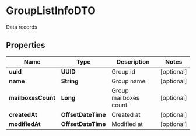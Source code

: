 

# GroupListInfoDTO

Data records

## Properties

| Name | Type | Description | Notes |
|------------ | ------------- | ------------- | -------------|
|**uuid** | **UUID** | Group id |  [optional] |
|**name** | **String** | Group name |  [optional] |
|**mailboxesCount** | **Long** | Group mailboxes count |  [optional] |
|**createdAt** | **OffsetDateTime** | Created at |  [optional] |
|**modifiedAt** | **OffsetDateTime** | Modified at |  [optional] |



